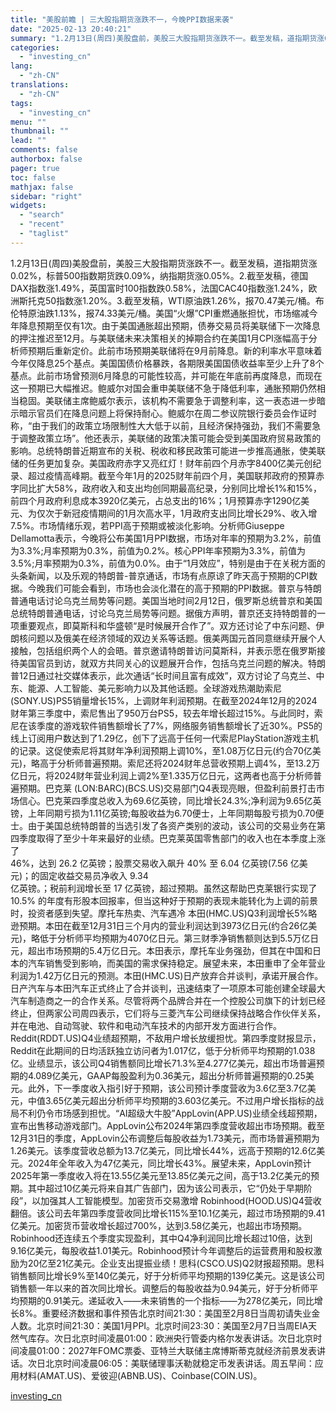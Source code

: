 ```yaml
---
title: "美股前瞻 | 三大股指期货涨跌不一，今晚PPI数据来袭"
date: "2025-02-13 20:40:21"
summary: "1.2月13日(周四)美股盘前，美股三大股指期货涨跌不一。截至发稿，道指期货涨0.02%，标普50..."
categories:
  - "investing_cn"
lang:
  - "zh-CN"
translations:
  - "zh-CN"
tags:
  - "investing_cn"
menu: ""
thumbnail: ""
lead: ""
comments: false
authorbox: false
pager: true
toc: false
mathjax: false
sidebar: "right"
widgets:
  - "search"
  - "recent"
  - "taglist"
---
```


1.2月13日(周四)美股盘前，美股三大股指期货涨跌不一。截至发稿，道指期货涨0.02%，标普500指数期货跌0.09%，纳指期货涨0.05%。2.截至发稿，德国DAX指数涨1.49%，英国富时100指数跌0.58%，法国CAC40指数涨1.24%，欧洲斯托克50指数涨1.20%。3.截至发稿，WTI原油跌1.26%，报70.47美元/桶。布伦特原油跌1.13%，报74.33美元/桶。美国“火爆”CPI重燃通胀担忧，市场缩减今年降息预期至仅有1次。由于美国通胀超出预期，债券交易员将美联储下一次降息的押注推迟至12月。与美联储未来决策相关的掉期合约在美国1月CPI涨幅高于分析师预期后重新定价。此前市场预期美联储将在9月前降息。新的利率水平意味着今年仅降息25个基点。美国国债价格暴跌，各期限美国国债收益率至少上升了8个基点。此前市场曾预测6月降息的可能性较高，并可能在年底前再度降息，而现在这一预期已大幅推迟。鲍威尔对国会重申美联储不急于降低利率，通胀预期仍然相当稳固。美联储主席鲍威尔表示，该机构不需要急于调整利率，这一表态进一步暗示暗示官员们在降息问题上将保持耐心。鲍威尔在周二参议院银行委员会作证时称，“由于我们的政策立场限制性大大低于以前，且经济保持强劲，我们不需要急于调整政策立场”。他还表示，美联储的政策决策可能会受到美国政府贸易政策的影响。总统特朗普近期宣布的关税、税收和移民政策可能进一步推高通胀，使美联储的任务更加复杂。美国政府赤字又亮红灯！财年前四个月赤字8400亿美元创纪录、超过疫情高峰期。截至今年1月的2025财年前四个月，美国联邦政府的预算赤字同比扩大58%，政府收入和支出均创同期最高纪录，分别同比增长1%和15%，前四个月政府利息成本3920亿美元，占总支出的16%；1月预算赤字1290亿美元、为仅次于新冠疫情期间的1月次高水平，1月政府支出同比增长29%、收入增7.5%。市场情绪乐观，若PPI高于预期或被淡化影响。分析师Giuseppe   
Dellamotta表示，今晚将公布美国1月PPI数据，市场对年率的预期为3.2%，前值为3.3%;月率预期为0.3%，前值为0.2%。核心PPI年率预期为3.3%，前值为3.5%;月率预期为0.3%，前值为0.0%。由于“1月效应”，特别是由于在关税方面的头条新闻，以及乐观的特朗普-普京通话，市场有点原谅了昨天高于预期的CPI数据。今晚我们可能会看到，市场也会淡化潜在的高于预期的PPI数据。普京与特朗普通电话讨论乌克兰局势等问题。美国当地时间2月12日，俄罗斯总统普京和美国总统特朗普通电话，讨论乌克兰局势等问题。据俄方声明，普京还支持特朗普的一项重要观点，即莫斯科和华盛顿“是时候展开合作了”。双方还讨论了中东问题、伊朗核问题以及俄美在经济领域的双边关系等话题。俄美两国元首同意继续开展个人接触，包括组织两个人的会晤。普京邀请特朗普访问莫斯科，并表示愿在俄罗斯接待美国官员到访，就双方共同关心的议题展开合作，包括乌克兰问题的解决。特朗普12日通过社交媒体表示，此次通话“长时间且富有成效”，双方讨论了乌克兰、中东、能源、人工智能、美元影响力以及其他话题。全球游戏热潮助索尼(SONY.US)PS5销量增长15%，上调财年利润预期。在截至2024年12月的2024财年第三季度中，索尼售出了950万台PS5，较去年增长超过15%。与此同时，索尼在该季度的游戏软件销售额增长了7%，网络服务销售额增长了近30%。PS5的线上订阅用户数达到了1.29亿，创下了远高于任何一代索尼PlayStation游戏主机的记录。这促使索尼将其财年净利润预期上调10%，至1.08万亿日元(约合70亿美元)，略高于分析师普遍预期。索尼还将2024财年总营收预期上调4%，至13.2万亿日元，将2024财年营业利润上调2%至1.335万亿日元，这两者也高于分析师普遍预期。巴克莱 (LON:BARC)(BCS.US)交易部门Q4表现亮眼，但盈利前景打击市场信心。巴克莱四季度总收入为69.6亿英镑，同比增长24.3%;净利润为9.65亿英镑，上年同期亏损为1.11亿英镑;每股收益为6.70便士，上年同期每股亏损为0.70便士。由于美国总统特朗普的当选引发了各资产类别的波动，该公司的交易业务在第四季度取得了至少十年来最好的业绩。巴克莱英国零售部门的收入也在本季度上涨了   
46%，达到 26.2 亿英镑；股票交易收入飙升 40% 至 6.04 亿英镑(7.56 亿美元)；的固定收益交易员净收入 9.34   
亿英镑。；税前利润增长至 17 亿英镑，超过预期。虽然这帮助巴克莱银行实现了 10.5% 的年度有形股本回报率，但当这种好于预期的表现未能转化为上调的前景时，投资者感到失望。摩托车热卖、汽车遇冷 本田(HMC.US)Q3利润增长5%略逊预期。本田在截至12月31日三个月内的营业利润达到3973亿日元(约合26亿美元)，略低于分析师平均预期为4070亿日元。第三财季净销售额则达到5.5万亿日元，超出市场预期的5.4万亿日元。本田表示，摩托车业务强劲，但其在中国和日本的汽车销售受到影响，而美国的需求保持稳定。展望未来，本田重申了全年营业利润为1.42万亿日元的预测。本田(HMC.US)日产放弃合并谈判，承诺开展合作。日产汽车与本田汽车正式终止了合并谈判，迅速结束了一项原本可能创建全球最大汽车制造商之一的合作关系。尽管将两个品牌合并在一个控股公司旗下的计划已经终止，但两家公司周四表示，它们将与三菱汽车公司继续保持战略合作伙伴关系，并在电池、自动驾驶、软件和电动汽车技术的内部开发方面进行合作。Reddit(RDDT.US)Q4业绩超预期，不敌用户增长放缓担忧。第四季度财报显示，Reddit在此期间的日均活跃独立访问者为1.017亿，低于分析师平均预期的1.038亿。业绩显示，该公司Q4销售额同比增长71.3%至4.277亿美元，超出市场普遍预期的4.089亿美元，GAAP每股盈利为0.36美元，超出分析师普遍预期的0.25美元。此外，下一季度收入指引好于预期，该公司预计季度营收为3.6亿至3.7亿美元，中值3.65亿美元超出分析师平均预期的3.603亿美元。不过用户增长指标的战局不利仍令市场感到担忧。“AI超级大牛股”AppLovin(APP.US)业绩全线超预期，宣布出售移动游戏部门。AppLovin公布2024年第四季度营收超出市场预期。截至12月31日的季度，AppLovin公布调整后每股收益为1.73美元，而市场普遍预期为1.26美元。该季度营收总额为13.7亿美元，同比增长44%，远高于预期的12.6亿美元。2024年全年收入为47亿美元，同比增长43%。展望未来，AppLovin预计2025年第一季度收入将在13.55亿美元至13.85亿美元之间，高于13.2亿美元的预期。其中超过10亿美元将来自其广告部门，因为该公司表示，它“仍处于早期阶段”，以加强其人工智能模型。加密货币交易激增 Robinhood(HOOD.US)Q4营收翻倍。该公司去年第四季度营收同比增长115%至10.1亿美元，超过市场预期的9.41亿美元。加密货币营收增长超过700%，达到3.58亿美元，也超出市场预期。Robinhood还连续五个季度实现盈利，其中Q4净利润同比增长超过10倍，达到9.16亿美元，每股收益1.01美元。Robinhood预计今年调整后的运营费用和股权激励为20亿至21亿美元。企业支出提振业绩！思科(CSCO.US)Q2财报超预期。思科销售额同比增长9%至140亿美元，好于分析师平均预期的139亿美元。这是该公司销售额一年以来的首次同比增长。调整后的每股收益为0.94美元，好于分析师平均预期的0.91美元。递延收入——未来销售的一个指标——为278亿美元，同比增长8%。重要经济数据和事件预告北京时间21:30：美国至2月8日当周初请失业金人数。北京时间21:30：美国1月PPI。北京时间23:30：美国至2月7日当周EIA天然气库存。次日北京时间凌晨01:00：欧洲央行管委内格尔发表讲话。次日北京时间凌晨01:00：2027年FOMC票委、亚特兰大联储主席博斯蒂克就经济前景发表讲话。次日北京时间凌晨06:05：美联储理事沃勒就稳定币发表讲话。周五早间：应用材料(AMAT.US)、爱彼迎(ABNB.US)、Coinbase(COIN.US)。

[investing_cn](https://cn.investing.com/news/stock-market-news/article-2670264)
